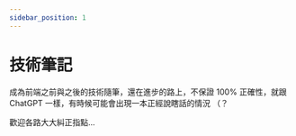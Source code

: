 ```yaml
---
sidebar_position: 1
---
```


# 技術筆記

成為前端之前與之後的技術隨筆，還在進步的路上，不保證 100% 正確性，就跟 ChatGPT 一樣，有時候可能會出現一本正經說瞎話的情況 （？

歡迎各路大大糾正指點...
